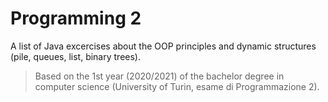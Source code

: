 # Programming 2
A list of Java excercises about the OOP principles and dynamic structures (pile, queues, list, binary trees).
> Based on the 1st year (2020/2021) of the bachelor degree in computer science (University of Turin, esame di Programmazione 2).
